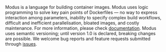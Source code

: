 Modus is a language for building container images. Modus uses logic programming to solve key pain points of Dockerfiles — no way to express interaction among parameters, inability to specify complex build workflows, difficult and inefficient parallelisation, bloated images, and costly maintenance. For more information, please check [documentation](http://docs.modus-continens.com/). Modus uses semantic versioning; until version 1.0 is declared, breaking changes are possible. We welcome bug reports and feature requests submitted through [issues](https://github.com/mechtaev/modus/issues).
